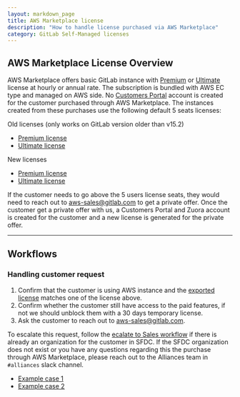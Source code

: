 ```yaml
---
layout: markdown_page
title: AWS Marketplace license
description: "How to handle license purchased via AWS Marketplace"
category: GitLab Self-Managed licenses
---
```


## AWS Marketplace License Overview

AWS Marketplace offers basic GitLab instance with [Premium](https://aws.amazon.com/marketplace/pp/prodview-amk6tacbois2k) or [Ultimate](https://aws.amazon.com/marketplace/pp/prodview-g6ktjmpuc33zk) license at hourly or annual rate. The subscription is bundled with AWS EC type and managed on AWS side. No [Customers Portal](https://customers.gitlab.com/customers/sign_in) account is created for the customer purchased through AWS Marketplace. The instances created from these purchases use the following default 5 seats licenses:

Old licenses (only works on GitLab version older than v15.2)

- [Premium license](https://customers.gitlab.com/admin/license/118882)
- [Ultimate license](https://customers.gitlab.com/admin/license/71075)

New licenses

- [Premium license](https://customers.gitlab.com/admin/license/1099015)
- [Ultimate license](https://customers.gitlab.com/admin/license/1099017)

If the customer needs to go above the 5 users license seats, they would need to reach out to <aws-sales@gitlab.com> to get a private offer. Once the customer get a private offer with us, a Customers Portal and Zuora account is created for the customer and a new license is generated for the private offer.

----

## Workflows

### Handling customer request

1. Confirm that the customer is using AWS instance and the [exported license](https://docs.gitlab.com/ee/subscriptions/self_managed/#export-your-license-usage) matches one of the license above.
1. Confirm whether the customer still have access to the paid features, if not we should unblock them with a 30 days temporary license.
1. Ask the customer to reach out to <aws-sales@gitlab.com>.

To escalate this request, follow the [ecalate to Sales workflow](/handbook/support/license-and-renewals/workflows/working_with_sales.html#general-workflow) if there is already an organization for the customer in SFDC. If the SFDC organization does not exist or you have any questions regarding this the purchase through AWS Marketplace, please reach out to the Alliances team in `#alliances` slack channel.

- [Example case 1](https://gitlab.zendesk.com/agent/tickets/199133)
- [Example case 2](https://gitlab.zendesk.com/agent/tickets/324283)
